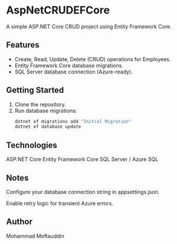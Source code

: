 # AspNetCRUDEFCore

A simple ASP.NET Core CRUD project using Entity Framework Core.

## Features
- Create, Read, Update, Delete (CRUD) operations for Employees.
- Entity Framework Core database migrations.
- SQL Server database connection (Azure-ready).

## Getting Started

1. Clone the repository.
2. Run database migrations:
   ```bash
   dotnet ef migrations add "Initial Migration"
   dotnet ef database update

## Technologies
ASP.NET Core
Entity Framework Core
SQL Server / Azure SQL

## Notes
Configure your database connection string in appsettings.json.

Enable retry logic for transient Azure errors.

## Author
Mohammad Meftauddin